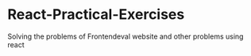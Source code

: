 # React-Practical-Exercises
Solving the problems of Frontendeval website and other problems using react
